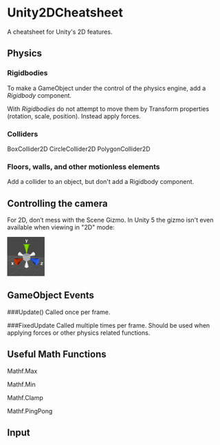 # Unity2DCheatsheet
A cheatsheet for Unity's 2D features.

## Physics 

### Rigidbodies
To make a GameObject under the control of the physics engine, add a _Rigidbody_ component.

With _Rigidbodies_ do not attempt to move them by Transform properties (rotation, scale, position). Instead apply forces.

### Colliders
BoxCollider2D
CircleCollider2D
PolygonCollider2D

### Floors, walls, and other motionless elements
Add a collider to an object, but don't add a Rigidbody component.


## Controlling the camera
For 2D, don’t mess with the Scene Gizmo. In Unity 5 the gizmo isn't even available when viewing in "2D" mode:

![Scene Gizmo](images/scene-gizmo.png)

## GameObject Events

###Update()
Called once per frame.

###FixedUpdate
Called multiple times per frame.
Should be used when applying forces or other physics related functions.

## Useful Math Functions
Mathf.Max

Mathf.Min

Mathf.Clamp

Mathf.PingPong

##  Input
